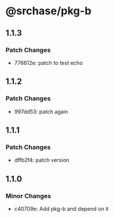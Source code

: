 # @srchase/pkg-b

## 1.1.3

### Patch Changes

- 776612e: patch to test echo

## 1.1.2

### Patch Changes

- 997dd53: patch again

## 1.1.1

### Patch Changes

- dffb2f4: patch version

## 1.1.0

### Minor Changes

- c40709e: Add pkg-b and depend on it
